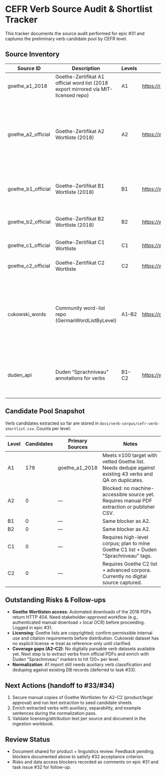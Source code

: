 ﻿# CEFR Verb Source Audit & Shortlist Tracker

This tracker documents the source audit performed for epic #31 and captures the preliminary verb candidate pool by CEFR level.

## Source Inventory
| Source ID | Description | Levels | Access URL | License | Status |
| --- | --- | --- | --- | --- | --- |
| goethe_a1_2018 | Goethe-Zertifikat A1 official word list (2018 export mirrored via MIT-licensed repo) | A1 | https://raw.githubusercontent.com/harrymatthews50/ich_lerne_deutsch/main/data/Goethe_A1_Wordlist.csv | MIT | ✅ Imported (178 verb candidates)
| goethe_a2_official | Goethe-Zertifikat A2 Wortliste (2018) | A2 | https://www.goethe.de/pro/relaunch/prf/de/A2_Wortliste_2018.pdf | Copyright © Goethe-Institut | ⚠️ Direct download returns 404 via automated fetch. Manual retrieval or partner access required.
| goethe_b1_official | Goethe-Zertifikat B1 Wortliste (2018) | B1 | https://www.goethe.de/pro/relaunch/prf/de/B1_Wortliste_2018.pdf | Copyright © Goethe-Institut | ⚠️ Same as above; accessible only via browser session.
| goethe_b2_official | Goethe-Zertifikat B2 Wortliste (2018) | B2 | https://www.goethe.de/pro/relaunch/prf/de/B2_Wortliste_2018.pdf | Copyright © Goethe-Institut | ⚠️ Requires manual download workflow.
| goethe_c1_official | Goethe-Zertifikat C1 Wortliste | C1 | https://www.goethe.de/pro/relaunch/prf/de/C1_Wortliste.pdf | Copyright © Goethe-Institut | ⚠️ Manual extraction required.
| goethe_c2_official | Goethe-Zertifikat C2 Wortliste | C2 | https://www.goethe.de/pro/relaunch/prf/de/C2_Wortliste.pdf | Copyright © Goethe-Institut | ⚠️ Manual extraction required.
| cukowski_words | Community word-list repo (GermanWordListByLevel) | A1–B2 | https://github.com/Cukowski/GermanWordListByLevel | Unknown | ⚠️ Contains only ~65 verb entries for A1; other levels lack verb tagging. License clarification required before use.
| duden_api | Duden “Sprachniveau” annotations for verbs | B1–C2 | https://www.duden.de (HTML pages) | Copyright © Bibliographisches Institut | ⚠️ Accessible, but needs scraping pipeline + usage review.

## Candidate Pool Snapshot
Verb candidates extracted so far are stored in `docs/verb-corpus/cefr-verb-shortlist.csv`. Counts per level:

| Level | Candidates | Primary Sources | Notes |
| --- | --- | --- | --- |
| A1 | 178 | goethe_a1_2018 | Meets ≥100 target with vetted Goethe list. Needs dedupe against existing 43 verbs and QA on duplicates.
| A2 | 0 | — | Blocked: no machine-accessible source yet. Requires manual PDF extraction or publisher CSV.
| B1 | 0 | — | Same blocker as A2.
| B2 | 0 | — | Same blocker as A2.
| C1 | 0 | — | Requires high-level corpus; plan to mine Goethe C1 list + Duden "Sprachniveau" tags.
| C2 | 0 | — | Requires Goethe C2 list + advanced corpora. Currently no digital source captured.

## Outstanding Risks & Follow-ups
- **Goethe Wortlisten access**: Automated downloads of the 2018 PDFs return HTTP 404. Need stakeholder-approved workflow (e.g., authenticated manual download + local OCR) before proceeding. Logged in epic #31.
- **Licensing**: Goethe lists are copyrighted; confirm permissible internal use and citation requirements before distribution. Cukowski dataset has no explicit license ⇒ treat as reference-only until clarified.
- **Coverage gaps (A2–C2)**: No digitally parsable verb datasets available yet. Next step is to extract verbs from official PDFs and enrich with Duden “Sprachniveau” markers to hit 120+ per level.
- **Normalization**: A1 import still needs auxiliary verb classification and deduping against existing DB records (deferred to task #33).

## Next Actions (handoff to #33/#34)
1. Secure manual copies of Goethe Wortlisten for A2–C2 (product/legal approval) and run text extraction to seed candidate sheets.
2. Enrich extracted verbs with auxiliary, separability, and example sentences during the normalization pass.
3. Validate licensing/attribution text per source and document in the ingestion workbook.

## Review Status
- Document shared for product + linguistics review. Feedback pending; blockers documented above to satisfy #32 acceptance criterion.
- Risks and data access blockers recorded as comments on epic #31 and task issue #32 for follow-up.
